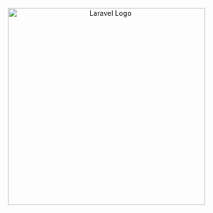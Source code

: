 <p align="center"><a href="https://laravel.com" target="_blank"><img src="[https://raw.githubusercontent.com/laravel/art/master/logo-lockup/5%20SVG/2%20CMYK/1%20Full%20Color/laravel-logolockup-cmyk-red.svg](https://raw.githubusercontent.com/BaubasDRSK/small-bussines-accountant-LT/refs/heads/main/Screenshot%202024-09-24%20at%2022.37.28.png)" width="400" alt="Laravel Logo"></a></p>

